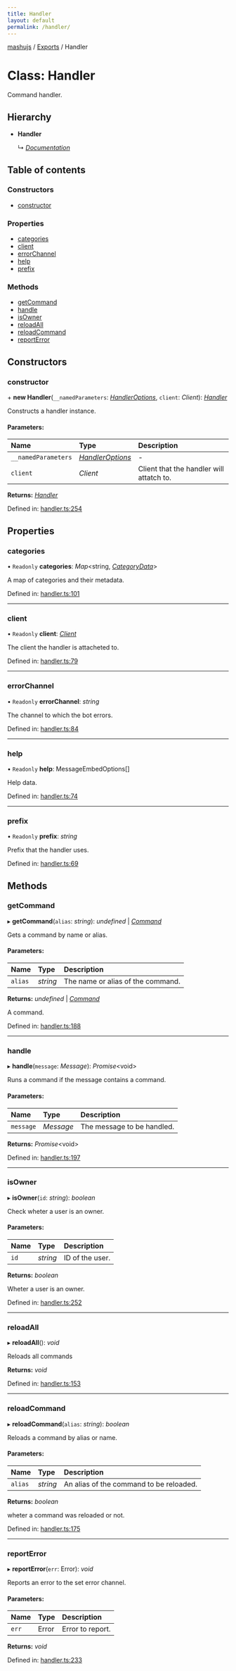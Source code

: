 ```yaml
---
title: Handler
layout: default
permalink: /handler/
---
```

[mashujs](/) / [Exports](/modules/) / Handler

# Class: Handler

Command handler.

## Hierarchy

* **Handler**

  ↳ [*Documentation*](/documentation/)

## Table of contents

### Constructors

- [constructor](/handler/#constructor)

### Properties

- [categories](/handler/#categories)
- [client](/handler/#client)
- [errorChannel](/handler/#errorchannel)
- [help](/handler/#help)
- [prefix](/handler/#prefix)

### Methods

- [getCommand](/handler/#getcommand)
- [handle](/handler/#handle)
- [isOwner](/handler/#isowner)
- [reloadAll](/handler/#reloadall)
- [reloadCommand](/handler/#reloadcommand)
- [reportError](/handler/#reporterror)

## Constructors

### constructor

\+ **new Handler**(`__namedParameters`: [*HandlerOptions*](/interfaces/handleroptions/), `client`: *Client*): [*Handler*](/handler/)

Constructs a handler instance.

#### Parameters:

Name | Type | Description |
:------ | :------ | :------ |
`__namedParameters` | [*HandlerOptions*](/interfaces/handleroptions/) | - |
`client` | *Client* | Client that the handler will attatch to.    |

**Returns:** [*Handler*](/handler/)

Defined in: [handler.ts:254](https://github.com/EpokTarren/mashu/blob/97910c8/src/handler.ts#L254)

## Properties

### categories

• `Readonly` **categories**: *Map*<string, [*CategoryData*](/interfaces/categorydata/)\>

A map of categories and their metadata.

Defined in: [handler.ts:101](https://github.com/EpokTarren/mashu/blob/97910c8/src/handler.ts#L101)

___

### client

• `Readonly` **client**: [*Client*](/client/)

The client the handler is attacheted to.

Defined in: [handler.ts:79](https://github.com/EpokTarren/mashu/blob/97910c8/src/handler.ts#L79)

___

### errorChannel

• `Readonly` **errorChannel**: *string*

The channel to which the bot errors.

Defined in: [handler.ts:84](https://github.com/EpokTarren/mashu/blob/97910c8/src/handler.ts#L84)

___

### help

• `Readonly` **help**: MessageEmbedOptions[]

Help data.

Defined in: [handler.ts:74](https://github.com/EpokTarren/mashu/blob/97910c8/src/handler.ts#L74)

___

### prefix

• `Readonly` **prefix**: *string*

Prefix that the handler uses.

Defined in: [handler.ts:69](https://github.com/EpokTarren/mashu/blob/97910c8/src/handler.ts#L69)

## Methods

### getCommand

▸ **getCommand**(`alias`: *string*): *undefined* \| [*Command*](/command/)

Gets a command by name or alias.

#### Parameters:

Name | Type | Description |
:------ | :------ | :------ |
`alias` | *string* | The name or alias of the command.   |

**Returns:** *undefined* \| [*Command*](/command/)

A command.

Defined in: [handler.ts:188](https://github.com/EpokTarren/mashu/blob/97910c8/src/handler.ts#L188)

___

### handle

▸ **handle**(`message`: *Message*): *Promise*<void\>

Runs a command if the message contains a command.

#### Parameters:

Name | Type | Description |
:------ | :------ | :------ |
`message` | *Message* | The message to be handled.    |

**Returns:** *Promise*<void\>

Defined in: [handler.ts:197](https://github.com/EpokTarren/mashu/blob/97910c8/src/handler.ts#L197)

___

### isOwner

▸ **isOwner**(`id`: *string*): *boolean*

Check wheter a user is an owner.

#### Parameters:

Name | Type | Description |
:------ | :------ | :------ |
`id` | *string* | ID of the user.   |

**Returns:** *boolean*

Wheter a user is an owner.

Defined in: [handler.ts:252](https://github.com/EpokTarren/mashu/blob/97910c8/src/handler.ts#L252)

___

### reloadAll

▸ **reloadAll**(): *void*

Reloads all commands

**Returns:** *void*

Defined in: [handler.ts:153](https://github.com/EpokTarren/mashu/blob/97910c8/src/handler.ts#L153)

___

### reloadCommand

▸ **reloadCommand**(`alias`: *string*): *boolean*

Reloads a command by alias or name.

#### Parameters:

Name | Type | Description |
:------ | :------ | :------ |
`alias` | *string* | An alias of the command to be reloaded.   |

**Returns:** *boolean*

wheter a command was reloaded or not.

Defined in: [handler.ts:175](https://github.com/EpokTarren/mashu/blob/97910c8/src/handler.ts#L175)

___

### reportError

▸ **reportError**(`err`: Error): *void*

Reports an error to the set error channel.

#### Parameters:

Name | Type | Description |
:------ | :------ | :------ |
`err` | Error | Error to report.    |

**Returns:** *void*

Defined in: [handler.ts:233](https://github.com/EpokTarren/mashu/blob/97910c8/src/handler.ts#L233)
